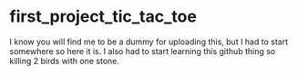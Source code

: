 # first_project_tic_tac_toe
I know you will find me to be a dummy for uploading this, but I had to start somewhere so here it is. I also had to start learning this github thing so killing 2 birds with one stone.
